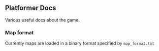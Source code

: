 ## Platformer Docs
Various useful docs about the game.

### Map format
Currently maps are loaded in a binary format specified by `map_format.txt`
